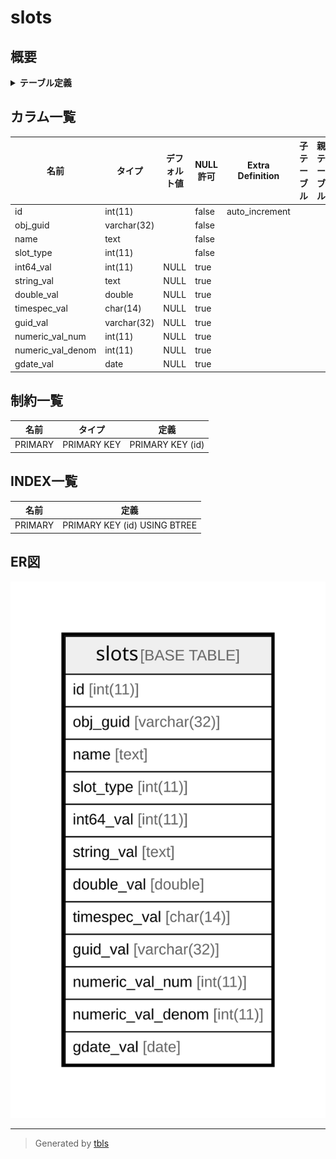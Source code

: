 # slots

## 概要

<details>
<summary><strong>テーブル定義</strong></summary>

```sql
CREATE TABLE `slots` (
  `id` int(11) NOT NULL AUTO_INCREMENT,
  `obj_guid` varchar(32) NOT NULL,
  `name` text NOT NULL,
  `slot_type` int(11) NOT NULL,
  `int64_val` int(11) DEFAULT NULL,
  `string_val` text DEFAULT NULL,
  `double_val` double DEFAULT NULL,
  `timespec_val` char(14) DEFAULT NULL,
  `guid_val` varchar(32) DEFAULT NULL,
  `numeric_val_num` int(11) DEFAULT NULL,
  `numeric_val_denom` int(11) DEFAULT NULL,
  `gdate_val` date DEFAULT NULL,
  PRIMARY KEY (`id`)
) ENGINE=InnoDB DEFAULT CHARSET=utf8mb4 COLLATE=utf8mb4_general_ci
```

</details>

## カラム一覧

| 名前                | タイプ         | デフォルト値       | NULL許可   | Extra Definition | 子テーブル      | 親テーブル      | コメント     |
| ----------------- | ----------- | ------------ | -------- | ---------------- | ---------- | ---------- | -------- |
| id                | int(11)     |              | false    | auto_increment   |            |            |          |
| obj_guid          | varchar(32) |              | false    |                  |            |            |          |
| name              | text        |              | false    |                  |            |            |          |
| slot_type         | int(11)     |              | false    |                  |            |            |          |
| int64_val         | int(11)     | NULL         | true     |                  |            |            |          |
| string_val        | text        | NULL         | true     |                  |            |            |          |
| double_val        | double      | NULL         | true     |                  |            |            |          |
| timespec_val      | char(14)    | NULL         | true     |                  |            |            |          |
| guid_val          | varchar(32) | NULL         | true     |                  |            |            |          |
| numeric_val_num   | int(11)     | NULL         | true     |                  |            |            |          |
| numeric_val_denom | int(11)     | NULL         | true     |                  |            |            |          |
| gdate_val         | date        | NULL         | true     |                  |            |            |          |

## 制約一覧

| 名前      | タイプ         | 定義               |
| ------- | ----------- | ---------------- |
| PRIMARY | PRIMARY KEY | PRIMARY KEY (id) |

## INDEX一覧

| 名前      | 定義                           |
| ------- | ---------------------------- |
| PRIMARY | PRIMARY KEY (id) USING BTREE |

## ER図

![er](slots.svg)

---

> Generated by [tbls](https://github.com/k1LoW/tbls)
